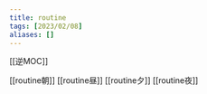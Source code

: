```yaml
---
title: routine
tags: [2023/02/08]
aliases: []
---
```


[[逆MOC]]

[[routine朝]]
[[routine昼]]
[[routine夕]]
[[routine夜]]